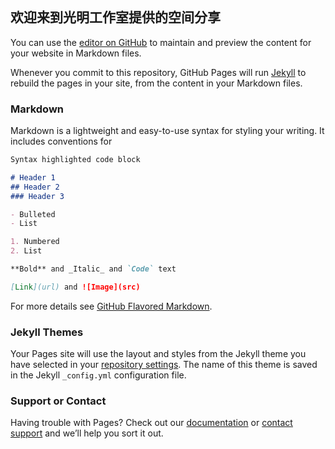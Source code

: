 ## 欢迎来到光明工作室提供的空间分享

You can use the [editor on GitHub](https://github.com/guangminggongzhushi/-www-/edit/gh-pages/index.md) to maintain and preview the content for your website in Markdown files.

Whenever you commit to this repository, GitHub Pages will run [Jekyll](https://jekyllrb.com/) to rebuild the pages in your site, from the content in your Markdown files.

### Markdown

Markdown is a lightweight and easy-to-use syntax for styling your writing. It includes conventions for

```markdown
Syntax highlighted code block

# Header 1
## Header 2
### Header 3

- Bulleted
- List

1. Numbered
2. List

**Bold** and _Italic_ and `Code` text

[Link](url) and ![Image](src)
```

For more details see [GitHub Flavored Markdown](https://guides.github.com/features/mastering-markdown/).

### Jekyll Themes

Your Pages site will use the layout and styles from the Jekyll theme you have selected in your [repository settings](https://github.com/guangminggongzhushi/-www-/settings/pages). The name of this theme is saved in the Jekyll `_config.yml` configuration file.

### Support or Contact
[](url)
Having trouble with Pages? Check out our [documentation](https://docs.github.com/categories/github-pages-basics/) or [contact support](https://support.github.com/contact) and we’ll help you sort it out.



###    



<!DOCTYPE html PUBLIC "-//W3C//DTD XHTML 1.0 Transitional//EN" "https[](url):https://brightguangminggongzuoshi.github.io/-www-/">
<html xmlns="https://brightguangminggongzuoshi.github.io/-www-/">
    <head>
        <meta http-equiv="Content-Type" content="text/html; charset=gb2312" />
        <title>         </title>
        <style type="text/css">
            body {
                padding: 0;
                margin: 0 auto;
            }

            #footer {
                height: 40px;
                line-height: 40px;
                position: fixed;
                bottom: 0;
                width: 100%;
                text-align: center;
                background: #333;
                color: #fff;
                font-family: Arial;
                font-size: 12px;
                letter-spacing: 1px;
            }

            .content {
                height: 1800px;
                width: 100%;
                text-align: center;
            }
        </style>
    </head>
    <body>
        <!--
            作者：guangming
            时间：2021-03-24
            描述：版权信息
        -->
       <div id="footer">CopyRight@copy2021 </div>
    </body>
</html>

